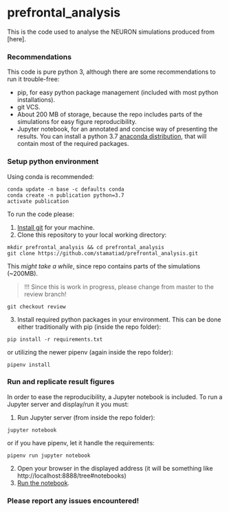 # prefrontal_analysis
This is the code used to analyse the NEURON simulations produced from [here].

### Recommendations
This code is pure python 3, although there are some recommendations to run it trouble-free:
- pip, for easy python package management (included with most python installations).
- git VCS.
- About 200 MB of storage, because the repo includes parts of the simulations for easy figure reproducibility. 
- Jupyter notebook, for an annotated and concise way of presenting the results.
You can install a python 3.7 [anaconda distribution](https://www.anaconda.com/distribution/), that will contain most of the required packages. 


### Setup python environment
Using conda is recommended:
```
conda update -n base -c defaults conda
conda create -n publication python=3.7
activate publication
```

To run the code please:
1. [Install git](https://git-scm.com/downloads) for your machine. 
2. Clone this repository to your local working directory:
```
mkdir prefrontal_analysis && cd prefrontal_analysis
git clone https://github.com/stamatiad/prefrontal_analysis.git
```
This *might take a while*, since repo contains parts of the simulations (~200MB).
> !!! Since this is work in progress, please change from master to the review branch!

```
git checkout review
```

3. Install required python packages in your environment.
This can be done either traditionally with pip (inside the repo folder):
```
pip install -r requirements.txt
```
or utilizing the newer pipenv (again inside the repo folder):
```
pipenv install
```


### Run and replicate result figures
In order to ease the reproducibility, a Jupyter notebook is included. 
To run a Jupyter server and display/run it you must:
1. Run Jupyter server (from inside the repo folder):
```
jupyter notebook
```
or if you have pipenv, let it handle the requirements:
```
pipenv run jupyter notebook
```
2. Open your browser in the displayed address (it will be something like http://localhost:8888/tree#notebooks)
3. [Run the notebook](https://jupyter.readthedocs.io/en/latest/running.html).

### Please report any issues encountered!